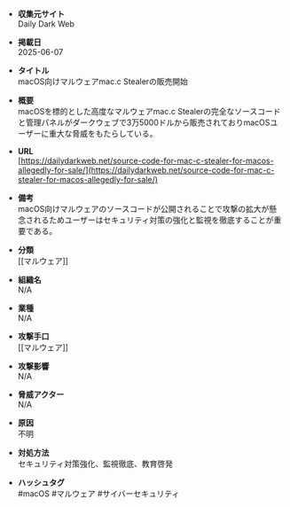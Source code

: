 - **収集元サイト**  
Daily Dark Web

- **掲載日**  
2025-06-07

- **タイトル**  
macOS向けマルウェアmac.c Stealerの販売開始

- **概要**  
macOSを標的とした高度なマルウェアmac.c Stealerの完全なソースコードと管理パネルがダークウェブで3万5000ドルから販売されておりmacOSユーザーに重大な脅威をもたらしている。

- **URL**  
[https://dailydarkweb.net/source-code-for-mac-c-stealer-for-macos-allegedly-for-sale/](https://dailydarkweb.net/source-code-for-mac-c-stealer-for-macos-allegedly-for-sale/)

- **備考**  
macOS向けマルウェアのソースコードが公開されることで攻撃の拡大が懸念されるためユーザーはセキュリティ対策の強化と監視を徹底することが重要である。

- **分類**  
[[マルウェア]]

- **組織名**  
N/A

- **業種**  
N/A

- **攻撃手口**  
[[マルウェア]]

- **攻撃影響**  
N/A

- **脅威アクター**  
N/A

- **原因**  
不明

- **対処方法**  
セキュリティ対策強化、監視徹底、教育啓発

- **ハッシュタグ**  
#macOS #マルウェア #サイバーセキュリティ
